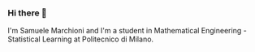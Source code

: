 ### Hi there 👋

I'm Samuele Marchioni and I'm a student in Mathematical Engineering - Statistical Learning at Politecnico di Milano. 

